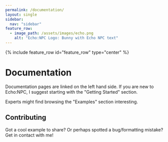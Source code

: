 ```yaml
---
permalink: /documentation/
layout: single
sidebar:
  nav: "sidebar"
feature_row:
  - image_path: /assets/images/echo.png
    alt: "Echo:NPC Logo: Bunny with Echo NPC text"
---
```


{% include feature_row id="feature_row" type="center" %}

# Documentation

Documentation pages are linked on the left hand side. If you are new to Echo:NPC, I suggest starting with the "Getting Started" section.

Experts might find browsing the "Examples" section interesting.

## Contributing

Got a cool example to share? Or perhaps spotted a bug/formatting mistake? Get in contact with me!